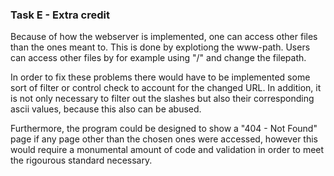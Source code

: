 ### Task E - Extra credit

Because of how the webserver is implemented, one can access other files than the ones meant to. This is done by explotiong the www-path. 
Users can access other files by for example using "/" and change the filepath. 

In order to fix these problems there would have to be implemented some sort of filter or control check to account for the changed URL. 
In addition, it is not only necessary to filter out the slashes but also their corresponding ascii values, because this also can be abused. 

Furthermore, the program could be designed to show a "404 - Not Found" page if any page other than the chosen ones were accessed, however this would require a monumental amount of code and validation in order to meet the rigourous standard necessary. 